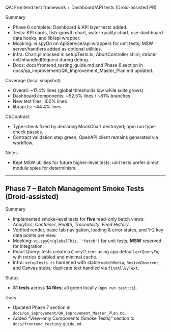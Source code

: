 QA: Frontend test framework + Dashboard/API tests (Droid-assisted PR)

Summary
- Phase 6 complete: Dashboard & API layer tests added.
- Tests: KPI cards, fish-growth chart, water-quality chart, use-dashboard-data hooks, and lib/api wrapper.
- Mocking: vi.spyOn on ApiService/api wrappers for unit tests; MSW server/handlers added as optional utilities.
- Infra: Chart.js mocked in setupTests.ts; AbortController shim; stricter onUnhandledRequest during debug.
- Docs: docs/frontend_testing_guide.md and Phase 6 section in docs/qa_improvement/QA_Improvement_Master_Plan.md updated.

Coverage (local snapshot)
- Overall: ~17.4% lines (global thresholds low while suite grows)
- Dashboard components: ~52.5% lines / ~81% branches
- New test files: 100% lines
- lib/api.ts: ~44.4% lines

CI/Contract
- Type-check fixed by declaring MockChart.destroyed; npm run type-check passes.
- Contract validation step green; OpenAPI client remains generated via workflow.

Notes
- Kept MSW utilities for future higher-level tests; unit tests prefer direct module spies for determinism.

---

## Phase 7 – Batch Management Smoke Tests (Droid-assisted)

Summary  
- Implemented smoke-level tests for **five** read-only batch views: *Analytics*, *Container*, *Health*, *Traceability*, *Feed History*.  
- Verified render, basic tab navigation, loading & error states, and 1–2 key data points per view.  
- Mocking: `vi.spyOn(globalThis, 'fetch')` for unit tests; **MSW** reserved for integration.  
- React Query: tests create a `QueryClient` using app default `getQueryFn`, with retries disabled and minimal cache.  
- Infra: `setupTests.ts` hardened with stable `matchMedia`, `ResizeObserver`, and Canvas stubs; duplicate text handled via `findAllByText`.

Status  
- **31 tests** across **14 files**; all green locally (`npm run test:ci`).

Docs  
- Updated Phase 7 section in `docs/qa_improvement/QA_Improvement_Master_Plan.md`.  
- Added “View-only Components (Smoke Tests)” section to `docs/frontend_testing_guide.md`.

